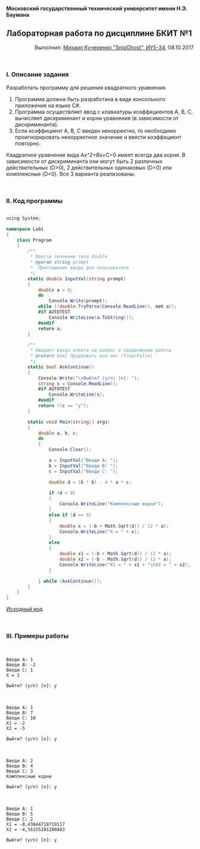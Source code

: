#### Московский государственный технический университет имени Н.Э. Баумана  

## Лабораторная работа по дисциплине БКИТ №1  

<p align="right">
Выполнил: <a href="https://vk.com/snipghost">Михаил Кучеренко "SnipGhost", ИУ5-34</a>, 08.10.2017
</p>
<p><br></p>

### I. Описание задания  

Разработать программу для решения квадратного уравнения.  
1.	Программа должна быть разработана в виде консольного приложения на языке C#.  
2.	Программа осуществляет ввод с клавиатуры коэффициентов А, В, С, вычисляет дискриминант и корни уравнения (в зависимости от дискриминанта).  
3.	Если коэффициент А, В, С введен некорректно, то необходимо проигнорировать некорректное значение и ввести коэффициент повторно.  
  
Квадратное уравнение вида A*x^2+B*x+C=0 имеет всегда два корня. В зависимости от дискриминанта они могут быть 2 различных действительных (D>0), 2 действительных одинаковых (D=0) или комплексные (D<0).
Все 3 варианта реализованы.  
<p><br></p>

### II. Код программы  

```cs

﻿using System;

namespace Lab1
{
    class Program
    {
        /**
         * Ввести значение типа double
         * @param string prompt
         *  Приглашение ввода для пользователя
         */
        static double InputVal(string prompt)
        {
            double a = 0;
            do
                Console.Write(prompt);
            while (!double.TryParse(Console.ReadLine(), out a));
            #if AUTOTEST
                Console.WriteLine(a.ToString());
            #endif
            return a;
        }

        /**
         * Ожидает ввода ответа на вопрос о продолжнеии работы
         * @return bool Продолжать или нет (True/False)
         */
        static bool AskContinue()
        {
            Console.Write("\nВыйти? (y/n) [n]: ");
            string s = Console.ReadLine();
            #if AUTOTEST
                Console.WriteLine(s);
            #endif
            return !(s == "y");
        }

        static void Main(string[] args)
        {
            double a, b, c;
            do
            {
                Console.Clear();

                a = InputVal("Введи A: ");
                b = InputVal("Введи B: ");
                c = InputVal("Введи C: ");

                double d = (b * b) - 4 * a * c;

                if (d < 0)
                {
                    Console.WriteLine("Комплексные корни");
                }
                else if (d == 0)
                {
                    double x = (-b + Math.Sqrt(d)) / (2 * a);
                    Console.WriteLine("X = " + x);
                }
                else
                {
                    double x1 = (-b + Math.Sqrt(d)) / (2 * a);
                    double x2 = (-b - Math.Sqrt(d)) / (2 * a);
                    Console.WriteLine("X1 = " + x1 + "\nX2 = " + x2);
                }

            } while (AskContinue());
        }
    }
}

```

[Исходный код](Program.cs)
<p><br></p>

### III. Примеры работы  
<p><br></p>

```
Введи A: 1
Введи B: -2
Введи C: 1
X = 1

Выйти? (y/n) [n]: y
```
<p><br></p>

```
Введи A: 1
Введи B: 7
Введи C: 10
X1 = -2
X2 = -5

Выйти? (y/n) [n]: y
```
<p><br></p>

```
Введи A: 2
Введи B: 4
Введи C: 3
Комплексные корни

Выйти? (y/n) [n]: y
```
<p><br></p>

```
Введи A: 1
Введи B: 5
Введи C: 2
X1 = -0,43844718719117
X2 = -4,56155281280883

Выйти? (y/n) [n]: y
```
<p><br></p>


